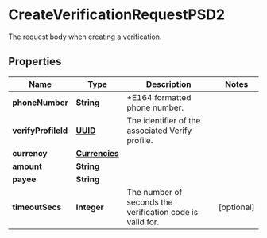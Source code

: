 

# CreateVerificationRequestPSD2

The request body when creating a verification.
## Properties

Name | Type | Description | Notes
------------ | ------------- | ------------- | -------------
**phoneNumber** | **String** | +E164 formatted phone number. | 
**verifyProfileId** | [**UUID**](UUID.md) | The identifier of the associated Verify profile. | 
**currency** | [**Currencies**](Currencies.md) |  | 
**amount** | **String** |  | 
**payee** | **String** |  | 
**timeoutSecs** | **Integer** | The number of seconds the verification code is valid for. |  [optional]



